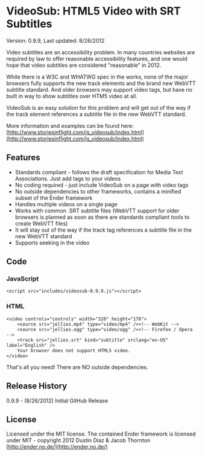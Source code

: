 # VideoSub: HTML5 Video with SRT Subtitles #

Version: 0.9.9, Last updated: 8/26/2012

Video subtitles are an accessibility problem. In many countries websites are required by law to offer reasonable accessibility features, and one would hope that video subtitles are considered "reasonable" in 2012.

While there is a W3C and WHATWG spec in the works, none of the major browsers fully supports the new track elements and the brand new WebVTT subtitle standard. And older browsers may support video tags, but have no built in way to show subtitles over HTM5 video at all.

VideoSub is an easy solution for this problem and will get out of the way if the track element references a subtitle file in the new WebVTT standard. 

More information and examples can be found here: [http://www.storiesinflight.com/js_videosub/index.html](http://www.storiesinflight.com/js_videosub/index.html)


## Features ##

*  Standards compliant - follows the draft specification for Media Text Associations. Just add <track> tags to your videos
*  No coding required - just include VideoSub on a page with video tags
*  No outside dependencies to other frameworks, contains a minified subset of the Ender framework
*  Handles multiple videos on a single page
*  Works with common .SRT subtitle files (WebVTT support for older browsers is planned as soon as there are standards compliant tools to create WebVTT files)
*  It will stay out of the way if the track tag references a subtitle file in the new WebVTT standard
*  Supports seeking in the video


## Code ##

### JavaScript ###

	<script src="includes/videosub-0.9.9.js"></script>

### HTML ###

	<video controls="controls" width="320" height="176">
		<source src="jellies.mp4" type="video/mp4" /><!-- WebKit -->
		<source src="jellies.ogg" type="video/ogg" /><!-- Firefox / Opera -->
		<track src="jellies.srt" kind="subtitle" srclang="en-US" label="English" />
		Your browser does not support HTML5 video.
	</video>

That's all you need! There are NO outside dependencies.


## Release History ##

0.9.9 - (8/26/2012) Initial GitHub Release


## License ##
Licensed under the MIT license. The contained Ender framework is licensed under MIT - copyright 2012 Dustin Diaz & Jacob Thornton [http://ender.no.de/](http://ender.no.de/)
